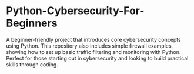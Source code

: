# Python-Cybersecurity-For-Beginners
A beginner-friendly project that introduces core cybersecurity concepts using Python. This repository also includes simple firewall examples, showing how to set up basic traffic filtering and monitoring with Python. Perfect for those starting out in cybersecurity and looking to build practical skills through coding.
